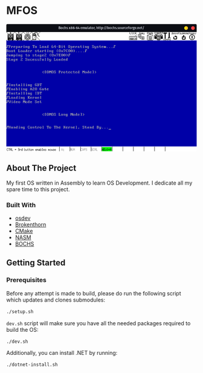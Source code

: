 # MFOS
![Screenshot](./docs/Bochs.png) <br />
<div id="top"></div>

## About The Project
My first OS written in Assembly to learn OS Development. I dedicate all my spare time to this project.

### Built With
* [osdev](https://wiki.osdev.org)
* [Brokenthorn](http://www.brokenthorn.com/Resources/)
* [CMake](https://cmake.org/)
* [NASM](https://nasm.us/)
* [BOCHS](https://bochs.sourceforge.io)

## Getting Started

### Prerequisites
Before any attempt is made to build, please do run the following script which updates and clones submodules:
```sh
./setup.sh
```
```dev.sh``` script will make sure you have all the needed packages required to build the OS:
```sh
./dev.sh
```
Additionally, you can install .NET by running:
```sh
./dotnet-install.sh
```